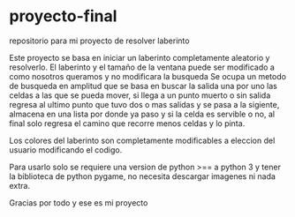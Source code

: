 # proyecto-final
repositorio para mi proyecto de resolver laberinto


Este proyecto se basa en iniciar un laberinto completamente aleatorio y resolverlo. El laberinto y el tamaño de la ventana puede ser modificado a como nosotros queramos y no modificara la busqueda
Se ocupa un metodo de busqueda en amplitud que se basa en buscar la salida una por uno las celdas a las que se pueda mover, si llega a un punto muerto o sin salida regresa al ultimo punto que tuvo dos o mas salidas y se pasa
a la sigiente, almacena en una lista por donde ya paso y si la celda es servible o no, al final solo regresa el camino que recorre menos celdas y lo pinta.

Los colores del laberinto son completamente modificables a eleccion del usuario modificando el codigo.

Para usarlo solo se requiere una version de python >== a python 3 y tener la biblioteca de python pygame, no necesita descargar imagenes ni nada extra.

Gracias por todo y ese es mi proyecto
